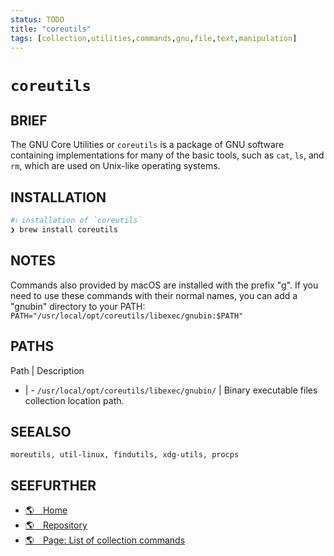 ```yaml
---
status: TODO
title: "coreutils"
tags: [collection,utilities,commands,gnu,file,text,manipulation]
---
```


# `coreutils`

## BRIEF

The GNU Core Utilities or `coreutils` is a package of GNU software containing implementations for many of the basic tools, such as `cat`, `ls`, and `rm`, which are used on Unix-like operating systems.

## INSTALLATION


```bash
#ℹ︎ installation of `coreutils`
❯ brew install coreutils
```



## NOTES

Commands also provided by macOS are installed with the prefix "g". If you need to use these commands with their normal names, you can add a "gnubin" directory to your PATH: `PATH="/usr/local/opt/coreutils/libexec/gnubin:$PATH"`

## PATHS

Path | Description
- | -
`/usr/local/opt/coreutils/libexec/gnubin/` | Binary executable files collection location path.

## SEEALSO

    moreutils, util-linux, findutils, xdg-utils, procps

## SEEFURTHER

- [🌎 Home](https://www.gnu.org/software/coreutils/)
- [🌎 Repository](https://git.savannah.gnu.org/cgit/coreutils.git)
- [🌎 Page: List of collection commands](https://en.wikipedia.org/wiki/List_of_GNU_Core_Utilities_commands)
